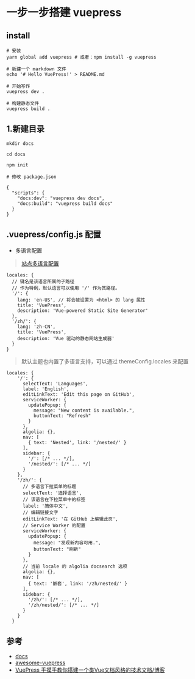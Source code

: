 # 一步一步搭建 vuepress

## install
```
# 安装
yarn global add vuepress # 或者：npm install -g vuepress

# 新建一个 markdown 文件
echo '# Hello VuePress!' > README.md

# 开始写作
vuepress dev .

# 构建静态文件
vuepress build .
```
## 1.新建目录

```
mkdir docs

cd docs

npm init 

# 修改 package.json

{
  "scripts": {
    "docs:dev": "vuepress dev docs",
    "docs:build": "vuepress build docs"
  }
}
```


## .vuepress/config.js 配置


- 多语言配置
>[站点多语言配置](https://vuepress.vuejs.org/zh/guide/i18n.html#%E7%AB%99%E7%82%B9%E5%A4%9A%E8%AF%AD%E8%A8%80%E9%85%8D%E7%BD%AE)
```
locales: {
  // 键名是该语言所属的子路径
  // 作为特例，默认语言可以使用 '/' 作为其路径。
  '/': {
    lang: 'en-US', // 将会被设置为 <html> 的 lang 属性
    title: 'VuePress',
    description: 'Vue-powered Static Site Generator'
  },
  '/zh/': {
    lang: 'zh-CN',
    title: 'VuePress',
    description: 'Vue 驱动的静态网站生成器'
  }
}
```
>默认主题也内置了多语言支持，可以通过 themeConfig.locales 来配置

```
locales: {
    '/': {
      selectText: 'Languages',
      label: 'English',
      editLinkText: 'Edit this page on GitHub',
      serviceWorker: {
        updatePopup: {
          message: "New content is available.",
          buttonText: "Refresh"
        }
      },
      algolia: {},
      nav: [
        { text: 'Nested', link: '/nested/' }
      ],
      sidebar: {
        '/': [/* ... */],
        '/nested/': [/* ... */]
      }
    },
    '/zh/': {
      // 多语言下拉菜单的标题
      selectText: '选择语言',
      // 该语言在下拉菜单中的标签
      label: '简体中文',
      // 编辑链接文字
      editLinkText: '在 GitHub 上编辑此页',
      // Service Worker 的配置
      serviceWorker: {
        updatePopup: {
          message: "发现新内容可用.",
          buttonText: "刷新"
        }
      },
      // 当前 locale 的 algolia docsearch 选项
      algolia: {},
      nav: [
        { text: '嵌套', link: '/zh/nested/' }
      ],
      sidebar: {
        '/zh/': [/* ... */],
        '/zh/nested/': [/* ... */]
      }
    }
  }
```


## 参考
- [docs](https://vuepress.vuejs.org/zh/guide/)
- [awesome-vuepress](https://github.com/ulivz/awesome-vuepress)
- [VuePress 手摸手教你搭建一个类Vue文档风格的技术文档/博客](https://blog.csdn.net/obkoro1/article/details/82585981)
